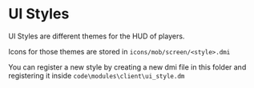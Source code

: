 # UI Styles

UI Styles are different themes for the HUD of players. 

Icons for those themes are stored in `icons/mob/screen/<style>.dmi`

You can register a new style by creating a new dmi file in this folder and registering it inside `code\modules\client\ui_style.dm`